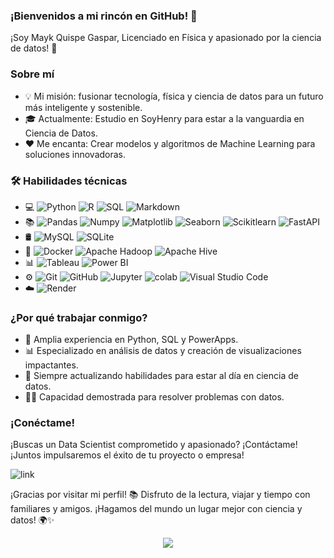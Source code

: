 ### ¡Bienvenidos a mi rincón en GitHub! 👋

¡Soy Mayk Quispe Gaspar, Licenciado en Física y apasionado por la ciencia de datos! 🚀

### Sobre mí
* 💡 Mi misión: fusionar tecnología, física y ciencia de datos para un futuro más inteligente y sostenible.
* 🎓 Actualmente: Estudio en SoyHenry para estar a la vanguardia en Ciencia de Datos.
* ❤️ Me encanta: Crear modelos y algoritmos de Machine Learning para soluciones innovadoras.

### 🛠  Habilidades técnicas
* 💻   ![Python](https://camo.githubusercontent.com/8717d68f9391c117fed2e684f1661d04825367eea9e812bce2316064552612cb/68747470733a2f2f696d672e736869656c64732e696f2f62616467652f2d507974686f6e2d3333333333333f7374796c653d666c6174266c6f676f3d707974686f6e)
![R](https://camo.githubusercontent.com/6570a712559ab2ff4bbb01d4dfe8eeb0a306a9ee067ed21fff83f2b7f84c135f/68747470733a2f2f696d672e736869656c64732e696f2f62616467652f2d522d3333333333333f7374796c653d666c6174266c6f676f3d52266c6f676f436f6c6f723d323736444333)
![SQL](https://camo.githubusercontent.com/9ddebb9a0e81cd89821ac06463148694cd43cfeac4dbe308301207acb026146b/68747470733a2f2f696d672e736869656c64732e696f2f62616467652f2d53514c2d3333333333333f7374796c653d666c6174266c6f676f3d73716c)
![Markdown](https://camo.githubusercontent.com/e792c861cfda991fb13d92dd4d0a1622ae8114dd853e907c924229c606a36a63/68747470733a2f2f696d672e736869656c64732e696f2f62616467652f2d4d61726b646f776e2d3333333333333f7374796c653d666c6174266c6f676f3d6d61726b646f776e)
* 📚   ![Pandas](https://camo.githubusercontent.com/9e78bb9f2ff1ef9379225ff2d6f5f016c2ac8fadc8f9216f3e494bcc267d7c7d/68747470733a2f2f696d672e736869656c64732e696f2f62616467652f2d50616e6461732d3333333333333f7374796c653d666c6174266c6f676f3d70616e646173) 
![Numpy](https://camo.githubusercontent.com/1217dd40533a97f01df526f5bdc8b8ba8d3051c19e5f9a8c5f6222ee69a67f8f/68747470733a2f2f696d672e736869656c64732e696f2f62616467652f2d4e756d70792d3333333333333f7374796c653d666c6174266c6f676f3d6e756d7079) 
![Matplotlib](https://camo.githubusercontent.com/403e5ce2d3ef6d224bea0c7c80a56163e2b45f6e22217763c8a120ef75a358ac/68747470733a2f2f696d672e736869656c64732e696f2f62616467652f2d4d6174706c6f746c69622d3333333333333f7374796c653d666c6174266c6f676f3d6d6174706c6f746c6962) 
![Seaborn](https://camo.githubusercontent.com/e201375c38daa6072b01be9a990ce739894b45a4ba22e2d6810b595510d04237/68747470733a2f2f696d672e736869656c64732e696f2f62616467652f2d536561626f726e2d3333333333333f7374796c653d666c6174266c6f676f3d736561626f726e) 
![Scikitlearn](https://camo.githubusercontent.com/0cbd82d151ebc6cf0889321c64b47794fe45a26387500c2dea0f0df649122d23/68747470733a2f2f696d672e736869656c64732e696f2f62616467652f2d5363696b69746c6561726e2d3333333333333f7374796c653d666c6174266c6f676f3d7363696b69746c6561726e) 
![FastAPI](https://camo.githubusercontent.com/245478b20015f27783b824f67d3e8555430444236e71746b872b67f6db7c1b54/68747470733a2f2f696d672e736869656c64732e696f2f62616467652f2d466173744150492d3333333333333f7374796c653d666c6174266c6f676f3d66617374617069)
* 🛢   ![MySQL](https://camo.githubusercontent.com/98c8155e694d62d5d192343297d70a1c99171554981b73d8a3115f15743ff600/68747470733a2f2f696d672e736869656c64732e696f2f62616467652f2d4d7953514c2d3333333333333f7374796c653d666c6174266c6f676f3d4d7953514c)
![SQLite](https://camo.githubusercontent.com/dfba15e59d6fad2ec3b6450cb3d8bac853785990b401b61b4c8f3a99ac479f2f/68747470733a2f2f696d672e736869656c64732e696f2f62616467652f2d53514c6974652d3333333333333f7374796c653d666c6174266c6f676f3d73716c697465) 
* 🔧   ![Docker](https://camo.githubusercontent.com/12b23b6eee395e86cf7f882a13d81c59f3709bfb572a4d4dbb7b0ebc715f7fd1/68747470733a2f2f696d672e736869656c64732e696f2f62616467652f2d446f636b65722d3333333333333f7374796c653d666c6174266c6f676f3d646f636b6572)
![Apache Hadoop](https://camo.githubusercontent.com/6ea8dd0e0e8e246fd2ddb7900aead05a71b973e9999eb9ef9a6cbc430a870c89/68747470733a2f2f696d672e736869656c64732e696f2f62616467652f2d4170616368652532304861646f6f702d3333333333333f7374796c653d666c6174266c6f676f3d6170616368652d6861646f6f70)
![Apache Hive](https://camo.githubusercontent.com/f9040b64a4a0f0f0cd7c9232993deeb6877dfa18209504a3ef9769d0bbdf54e3/68747470733a2f2f696d672e736869656c64732e696f2f62616467652f2d417061636865253230486976652d3333333333333f7374796c653d666c6174266c6f676f3d6170616368652d68697665)
* 📊   ![Tableau](https://camo.githubusercontent.com/5b83dad326cc4be70003bdb57e654638279642df395db52d9b56798d196d0d4d/68747470733a2f2f696d672e736869656c64732e696f2f62616467652f2d5461626c6561752d3333333333333f7374796c653d666c6174266c6f676f3d7461626c656175)
![Power BI](https://camo.githubusercontent.com/d3a51e24090789de02fc3e958b951340f0bdc5c4a9208bd24a0550a3c0c8e0f0/68747470733a2f2f696d672e736869656c64732e696f2f62616467652f2d506f77657225323042492d3333333333333f7374796c653d666c6174266c6f676f3d706f7765726269)
* ⚙️   ![Git](https://camo.githubusercontent.com/8a7125489e1797dfccceebd9b4669a098d22394ed1cd441e14913cfda30513d9/68747470733a2f2f696d672e736869656c64732e696f2f62616467652f2d4769742d3333333333333f7374796c653d666c6174266c6f676f3d676974)
![GitHub](https://camo.githubusercontent.com/3bb5bcea14973fd4e53db973ea920d9ef9d09f18b8483ae82a2c580be369cdf8/68747470733a2f2f696d672e736869656c64732e696f2f62616467652f2d4769744875622d3333333333333f7374796c653d666c6174266c6f676f3d676974687562)
![Jupyter](https://camo.githubusercontent.com/e0955580931304a8047b17e08b750dfb1a5f7bab8520de6137973afb5c7165c9/68747470733a2f2f696d672e736869656c64732e696f2f62616467652f2d4a7570797465722d3333333333333f7374796c653d666c6174266c6f676f3d6a757079746572)
![colab](https://camo.githubusercontent.com/3bb85fc1b329b527ec818aa2ff7819e1b4b341bacbcdc44ac8c935928231620e/68747470733a2f2f696d672e736869656c64732e696f2f62616467652f2d636f6c61622d3333333333333f7374796c653d666c6174266c6f676f3d636f6c61626261646765)
![Visual Studio Code](https://camo.githubusercontent.com/d8932bbfd71bc046a82e449545f35985b9a78f4ac73cd8b0d6e61f9f45179b30/68747470733a2f2f696d672e736869656c64732e696f2f62616467652f2d56697375616c25323053747564696f253230436f64652d3333333333333f7374796c653d666c6174266c6f676f3d76697375616c2d73747564696f2d636f6465266c6f676f436f6c6f723d303037414343)
* ☁️   ![Render](https://camo.githubusercontent.com/3d5964f7a686d8357f46538e0b8521bc50fee95b49f721f0ac566b82e6a623f6/68747470733a2f2f696d672e736869656c64732e696f2f62616467652f2d52656e6465722d3333333333333f7374796c653d666c6174266c6f676f3d72656e646572)


### ¿Por qué trabajar conmigo?
* 💼 Amplia experiencia en Python, SQL y PowerApps.
* 📊 Especializado en análisis de datos y creación de visualizaciones impactantes.
* 🌱 Siempre actualizando habilidades para estar al día en ciencia de datos.
* 👨‍💼 Capacidad demostrada para resolver problemas con datos.

### ¡Conéctame!
¡Buscas un Data Scientist comprometido y apasionado? ¡Contáctame! ¡Juntos impulsaremos el éxito de tu proyecto o empresa!

![link](https://encrypted-tbn0.gstatic.com/images?q=tbn:ANd9GcRzidQcKRPbm1fWp9RJeXE2lL-nhW9YymqKoQ)

¡Gracias por visitar mi perfil! 📚 Disfruto de la lectura, viajar y tiempo con familiares y amigos. ¡Hagamos del mundo un lugar mejor con ciencia y datos! 🌍✨

<div align="center">
  <a href="https://github.com/MAYKJOEL/MAYKJOEL">
    <img src="https://github-readme-stats.vercel.app/api?username=MAYKJOEL&repo=MAYKJOEL&theme=custom&bg_color=0D1117&title_color=FFFFFF&text_color=FFFFFF&border_color=8B949E" />
  </a>
</div>


<!--
**MAYKJOEL/MAYKJOEL** is a ✨ _special_ ✨ repository because its `README.md` (this file) appears on your GitHub profile.

Here are some ideas to get you started:

- 🔭 I’m currently working on ...
- 🌱 I’m currently learning ...
- 👯 I’m looking to collaborate on ...
- 🤔 I’m looking for help with ...
- 💬 Ask me about ...
- 📫 How to reach me: ...
- 😄 Pronouns: ...
- ⚡ Fun fact: ...
-->
